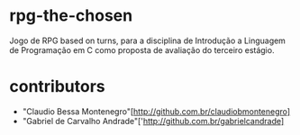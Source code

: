 # rpg-the-chosen
Jogo de RPG based on turns, para a disciplina de Introdução a Linguagem de Programação em C como proposta de avaliação do terceiro estágio.

# contributors
- "Claudio Bessa Montenegro"[http://github.com.br/claudiobmontenegro]
- "Gabriel de Carvalho Andrade"['http://github.com.br/gabrielcandrade]
